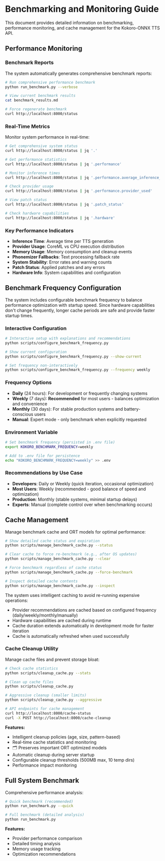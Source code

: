 # Benchmarking and Monitoring Guide

This document provides detailed information on benchmarking, performance monitoring, and cache management for the Kokoro-ONNX TTS API.

##  Performance Monitoring

### Benchmark Reports

The system automatically generates comprehensive benchmark reports:

```bash
# Run comprehensive performance benchmark
python run_benchmark.py --verbose

# View current benchmark results
cat benchmark_results.md

# Force regenerate benchmark
curl http://localhost:8000/status
```

### Real-Time Metrics

Monitor system performance in real-time:

```bash
# Get comprehensive system status
curl http://localhost:8000/status | jq '.'

# Get performance statistics
curl http://localhost:8000/status | jq '.performance'

# Monitor inference times
curl http://localhost:8000/status | jq '.performance.average_inference_time'

# Check provider usage
curl http://localhost:8000/status | jq '.performance.provider_used'

# View patch status
curl http://localhost:8000/status | jq '.patch_status'

# Check hardware capabilities
curl http://localhost:8000/status | jq '.hardware'
```

### Key Performance Indicators

- **Inference Time**: Average time per TTS generation
- **Provider Usage**: CoreML vs CPU execution distribution
- **Memory Usage**: Memory consumption and cleanup events
- **Phonemizer Fallbacks**: Text processing fallback rate
- **System Stability**: Error rates and warning counts
- **Patch Status**: Applied patches and any errors
- **Hardware Info**: System capabilities and configuration

## Benchmark Frequency Configuration

The system includes configurable benchmark frequency to balance performance optimization with startup speed. Since hardware capabilities don't change frequently, longer cache periods are safe and provide faster startup times.

### Interactive Configuration
```bash
# Interactive setup with explanations and recommendations
python scripts/configure_benchmark_frequency.py

# Show current configuration
python scripts/configure_benchmark_frequency.py --show-current

# Set frequency non-interactively
python scripts/configure_benchmark_frequency.py --frequency weekly
```

### Frequency Options
- **Daily** (24 hours): For development or frequently changing systems
- **Weekly** (7 days):  **Recommended** for most users - balances optimization and convenience
- **Monthly** (30 days): For stable production systems and battery-conscious users  
- **Manual**: Expert mode - only benchmark when explicitly requested

### Environment Variable
```bash
# Set benchmark frequency (persisted in .env file)
export KOKORO_BENCHMARK_FREQUENCY=weekly

# Add to .env file for persistence
echo "KOKORO_BENCHMARK_FREQUENCY=weekly" >> .env
```

### Recommendations by Use Case
- **Developers**: Daily or Weekly (quick iteration, occasional optimization)
- **Most Users**: Weekly (recommended - good balance of speed and optimization)
- **Production**: Monthly (stable systems, minimal startup delays)
- **Experts**: Manual (complete control over when benchmarking occurs)

## Cache Management

Manage benchmark cache and ORT models for optimal performance:

```bash
# Show detailed cache status and expiration
python scripts/manage_benchmark_cache.py --status

# Clear cache to force re-benchmark (e.g., after OS updates)
python scripts/manage_benchmark_cache.py --clear

# Force benchmark regardless of cache status
python scripts/manage_benchmark_cache.py --force-benchmark

# Inspect detailed cache contents
python scripts/manage_benchmark_cache.py --inspect
```

The system uses intelligent caching to avoid re-running expensive operations:
- Provider recommendations are cached based on configured frequency (daily/weekly/monthly/manually)
- Hardware capabilities are cached during runtime
- Cache duration extends automatically in development mode for faster iteration
- Cache is automatically refreshed when used successfully

### Cache Cleanup Utility
Manage cache files and prevent storage bloat:

```bash
# Check cache statistics
python scripts/cleanup_cache.py --stats

# Clean up cache files
python scripts/cleanup_cache.py

# Aggressive cleanup (smaller limits)
python scripts/cleanup_cache.py --aggressive

# API endpoints for cache management
curl http://localhost:8000/cache-status
curl -X POST http://localhost:8000/cache-cleanup
```

**Features:**
-  Intelligent cleanup policies (age, size, pattern-based)
-  Real-time cache statistics and monitoring
- 🗂️ Preserves important ORT optimized models
-  Automatic cleanup during server startup
-  Configurable cleanup thresholds (500MB max, 10 temp dirs)
-  Performance impact monitoring

## Full System Benchmark
Comprehensive performance analysis:

```bash
# Quick benchmark (recommended)
python run_benchmark.py --quick

# Full benchmark (detailed analysis)
python run_benchmark.py
```

**Features:**
-  Provider performance comparison
-  Detailed timing analysis
-  Memory usage tracking
-  Optimization recommendations 